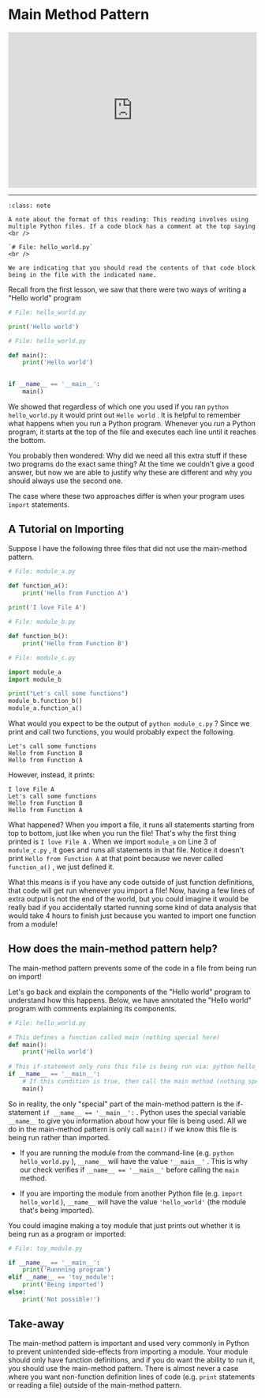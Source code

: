 # Main Method Pattern


<div style="position: relative; padding-bottom: 62.5%; height: 0;">
    <iframe src="https://www.loom.com/embed/020818cc801841cb97393a741104047b?sharedAppSource=personal_library" frameborder="0" webkitallowfullscreen mozallowfullscreen allowfullscreen style="position: absolute; top: 0; left: 0; width: 100%; height: 100%;"></iframe>
</div>

---

```{admonition} Note
:class: note

A note about the format of this reading: This reading involves using multiple Python files. If a code block has a comment at the top saying
<br />

`# File: hello_world.py`
<br />

We are indicating that you should read the contents of that code block being in the file with the indicated name.
```

Recall from the first lesson, we saw that there were two ways of writing a "Hello world" program  

```python
# File: hello_world.py

print('Hello world')
```

```python
# File: hello_world.py

def main():
    print('Hello world')
    

if __name__ == '__main__':
    main()
```

We showed that regardless of which one you used if you ran `python hello_world.py` it would print out `Hello world` . It is helpful to remember what happens when you run a Python program. Whenever you *run* a Python program, it starts at the top of the file and executes each line until it reaches the bottom.  

You probably then wondered: Why did we need all this extra stuff if these two programs do the exact same thing? At the time we couldn't give a good answer, but now we are able to justify why these are different and why you should always use the second one.  

The case where these two approaches differ is when your program uses `import` statements.  

##  A Tutorial on Importing  

Suppose I have the following three files that did not use the main-method pattern.  

```python
# File: module_a.py

def function_a():
    print('Hello from Function A')
    
print('I love File A')
```

```python
# File: module_b.py

def function_b():
    print('Hello from Function B')
```

```python
# File: module_c.py

import module_a
import module_b

print("Let's call some functions")
module_b.function_b()
module_a.function_a()
```

What would you expect to be the output of `python module_c.py` ? Since we print and call two functions, you would probably expect the following.  

```text
Let's call some functions
Hello from Function B
Hello from Function A

````

However, instead, it prints:  

```text
I love File A
Let's call some functions
Hello from Function B
Hello from Function A

````

What happened? When you import a file, it runs all statements starting from top to bottom, just like when you run the file! That's why the first thing printed is `I love File A` . When we import `module_a` on Line 3 of `module_c.py` , it goes and runs all statements in that file. Notice it doesn't print `Hello from Function A` at that point because we never called `function_a()` , we just defined it.  

What this means is if you have any code outside of just function definitions, that code will get run whenever you import a file! Now, having a few lines of extra output is not the end of the world, but you could imagine it would be really bad if you accidentally started running some kind of data analysis that would take 4 hours to finish just because you wanted to import one function from a module!  

##  How does the main-method pattern help?  

The main-method pattern prevents some of the code in a file from being run on import!  

Let's go back and explain the components of the "Hello world" program to understand how this happens. Below, we have annotated the "Hello world" program with comments explaining its components.  

```python
# File: hello_world.py

# This defines a function called main (nothing special here)
def main():
    print('Hello world')
    
# This if-statement only runs this file is being run via: python hello_world.py
if __name__ == '__main__':
    # If this condition is true, then call the main method (nothing special here)
    main()
```

So in reality, the only "special" part of the main-method pattern is the if-statement `if __name__ == '__main__':` . Python uses the special variable `__name__` to give you information about how your file is being used. All we do in the main-method pattern is only call `main()` if we know this file is being run rather than imported.  

-  If you are running the module from the command-line (e.g.     `python hello_world.py`     ),     `__name__`     will have the value     `'__main__'`     . This is why our check verifies if     `__name__ == '__main__'`     before calling the     `main`     method.  

-  If you are importing the module from another Python file (e.g.     `import hello_world`     ),     `__name__`     will have the value     `'hello_world'`     (the module that's being imported).  


You could imagine making a toy module that just prints out whether it is being run as a program or imported:  

```python
# File: toy_module.py

if __name__ == '__main__':
    print('Runnning program')
elif __name__ == 'toy_module':
    print('Being imported')
else:
    print('Not possible!')
```

##  Take-away  

The main-method pattern is important and used very commonly in Python to prevent unintended side-effects from importing a module. Your module should only have function definitions, and if you do want the ability to run it, you should use the main-method pattern. There is almost never a case where you want non-function definition lines of code (e.g. `print` statements or reading a file) outside of the main-method pattern.  

